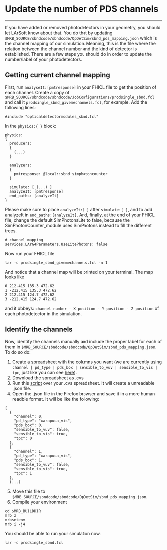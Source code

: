 # Update the number of PDS channels
---

If you have added or removed photodetectors in your geometry, you should let LArSoft know about that. You do that by updating `$MRB_SOURCE/sbndcode/sbndcode/OpDetSim/sbnd_pds_mapping.json` which is the channel mapping of our simulation. Meaning, this is the file where the relation between the channel number and the kind of detector is established. There are a few steps you should do in order to update the number/label of your photodetectors.

## Getting current channel mapping

First, run `analyseIt:[pmtresponse]` in your FHICL file to get the position of each channel. Create a copy of `$MRB_SOURCE/sbndcode/sbndcode/JobConfigurations/prodsingle_sbnd.fcl` and call it `prodsingle_sbnd_givemechannels.fcl`, for example. Add the following lines:

```
#include "opticaldetectormodules_sbnd.fcl"
```

In the `physics:{ }` block:

```
physics:
{
  producers:
  {
    (...)
  }
  
  analyzers:
  {
    pmtresponse: @local::sbnd_simphotoncounter
  }
  
  simulate: [ (...) ]
  analyzeIt: [pmtresponse]
  end_paths: [analyzeIt]
}
```

Please make sure to place `analyzeIt:[ ]` after `simulate:[ ]`, and to add analyzeIt in `end_paths:[analyzeIt]`. And, finally, at the end of your FHICL file, change the default SimPhotonsLite to false, because the SimPhotonCounter_module uses SimPhotons instead to fill the different trees.

```
# channel mapping
services.LArG4Parameters.UseLitePhotons: false
```

Now run your FHICL file

```
lar -c prodsingle_sbnd_givemechannels.fcl -n 1
```

And notice that a channel map will be printed on your terminal. The map looks like

```
0 212.415 135.3 472.62
1 -212.415 135.3 472.62
2 212.415 124.7 472.62
3 -212.415 124.7 472.62
```

and it obbeys: `channel number - X position - Y position - Z position` of each photodetector in the simulation.

## Identify the channels

Now, identify the channels manually and include the proper label for each of them in `$MRB_SOURCE/sbndcode/sbndcode/OpDetSim/sbnd_pds_mapping.json`. To do so do:

1. Create a spreadsheet with the columns you want (we are currently using `channel | pd_type | pds_box | sensible_to_vuv | sensible_to_vis | tpc`, just like you can see [here](https://docs.google.com/spreadsheets/d/1sC1uMdWCc9Qyir6qS60y43RNDyfQxHaXRdVc-ACg9Q8/edit#gid=0)).
2. Download the spreadsheet as .cvs
3. Run this [script](https://github.com/mrguzzo/SBND_geometry/blob/ongoingWorkBranch/create_channel_mapping.ipynb) over your .cvs spreadsheet. It will create a unreadable .json file.
4. Open the .json file in the Firefox browser and save it in a more human readble format. It will be like the following:

```
[
  {
    "channel": 0,
    "pd_type": "xarapuca_vis",
    "pds_box": 0,
    "sensible_to_vuv": false,
    "sensible_to_vis": true,
    "tpc": 0
  },
  {
    "channel": 1,
    "pd_type": "xarapuca_vis",
    "pds_box": 1,
    "sensible_to_vuv": false,
    "sensible_to_vis": true,
    "tpc": 1
  },
  (...)
```
5. Move this file to `$MRB_SOURCE/sbndcode/sbndcode/OpDetSim/sbnd_pds_mapping.json`.
6. Compile your environment

````
cd $MRB_BUILDDIR
mrb z
mrbsetenv
mrb i -j4
````

You should be able to run your simulation now.

```
lar -c prodsingle_sbnd.fcl
```
